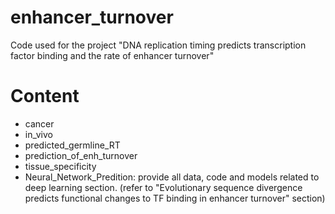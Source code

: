 # enhancer_turnover
Code used for the project "DNA replication timing predicts transcription factor binding and the rate of enhancer turnover"

# Content

- cancer
- in_vivo
- predicted_germline_RT
- prediction_of_enh_turnover
- tissue_specificity
- Neural_Network_Predition: provide all data, code and models related to deep learning section. (refer to "Evolutionary sequence divergence predicts functional changes to TF binding in enhancer turnover" section)
